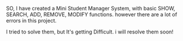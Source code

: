 SO, I have created a Mini Student Manager System, with basic SHOW, SEARCH, ADD, REMOVE, MODIFY functions.
however there are a lot of errors in this project.

I tried to solve them, but It's getting Difficult.
i will resolve them soon!